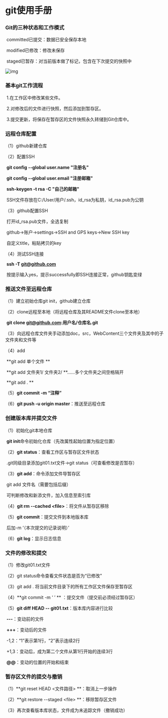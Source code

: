 # git使用手册

### Git的三种状态和工作模式

​	committed已提交：数据已安全保存本地

​	modified已修改：修改未保存

​	staged已暂存：对当前版本做了标记，包含在下次提交的快照中

![img](https://img-blog.csdnimg.cn/20210928202311163.png?x-oss-process=image/watermark,type_ZHJvaWRzYW5zZmFsbGJhY2s,shadow_50,text_Q1NETiBASmFudWFyeUZN,size_20,color_FFFFFF,t_70,g_se,x_16)

### 基本git工作流程

​	1.在工作区中修改某些文件。

​	2.对修改后的文件进行快照，然后添加到暂存区。

​	3.提交更新，将保存在暂存区的文件快照永久转储到Git仓库中。

### 远程仓库配置

（1）github新建仓库

（2）配置SSH

​	**git config --global user.name "注册名"**

​	**git config --global user.email "注册邮箱"**

​	**ssh-keygen -t rsa -C "自己的邮箱"**

​	SSH文件存放在C:/User/用户/.ssh，id_rsa为私钥，id_rsa.pub为公钥

（3）github配置SSH

​	打开id_rsa.pub文件，全选复制

​	github->账户->settings->SSH and GPS keys->New SSH key

​	自定义title，粘贴拷贝的key

（4）测试SSH连接

​	**ssh -T git@github.com**

​	按提示输入yes，提示successfully即SSH连接正常，github钥匙变绿

### 推送文件至远程仓库

（1）建立初始仓库git init，github建立仓库

（2）clone远程至本地（将远程仓库及其README文件clone至本地）

​	**git clone git@github.com:用户名/仓库名.git**

（3）向远程仓库文件夹手动添加doc，src，WebContent三个文件夹及其中的子文件夹和文件等

（4）add

​	**git add 单个文件 **

​	**git add 文件夹1/ 文件夹2/ **……多个文件夹之间空格隔开 

​	**git add . **

（5）**git commit -m “注释”**

（6）**git push -u origin master**：推送至远程仓库

### 创建版本库并提交文件

（1）初始化git本地仓库

​	**git init**命令初始化仓库（先改属性起始位置为指定位置）

（2）**git status**：查看工作区与暂存区文件状态

​	.git同级目录添加git01.txt文件→git status（可查看修改是否暂存）

（3）**git add**：命令添加文件导暂存区

​	git add 文件名（需要包括后缀）

​	可判断修改和新添文件，加入信息至索引库

（4）**git rm --cached \<file>**：将文件从暂存区移除

（5）**git commit**：提交文件到本地版本库

​	后加-m ‘（本次提交的记录说明）’

（6）**git log**：显示日志信息

### 文件的修改和提交

（1）修改git01.txt文件

（2）git status命令查看文件状态是否为“已修改”

（3）git add . 将当前文件目录下的所有工作区文件保存至暂存区

（4）**git commit -m ‘    ’ **  ：提交文件（提交前必须经过暂存区）

（5）**git diff HEAD -- git01.txt**：版本库内容进行比较

​	**---**：变动前的文件

​	**+++**：变动后的文件

​	-1,2：“1”表示第1行，“2”表示连续2行

​	+1,3：变动后，成为第二个文件从第1行开始的连续3行

​	**@@**：变动的位置的开始和结束

### 暂存区文件的提交与撤销

（1）**git reset HEAD <文件路径> **：取消上一步操作

（2）**git restore --staged \<file> **：移除暂存区文件

（3）再次查看版本库状态，文件成为未追踪文件（撤销成功）























